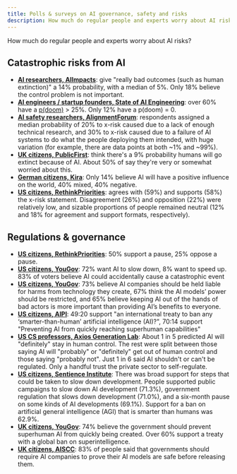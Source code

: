 ```yaml
---
title: Polls & surveys on AI governance, safety and risks
description: How much do regular people and experts worry about AI risks?
---
```


How much do regular people and experts worry about AI risks?

## Catastrophic risks from AI

- **[AI researchers, AIImpacts](https://aiimpacts.org/2022-expert-survey-on-progress-in-ai/)**: give "really bad outcomes (such as human extinction)" a 14% probability, with a median of 5%. Only 18% believe the control problem is not important.
- **[AI engineers / startup founders, State of AI Engineering](https://elemental-croissant-32a.notion.site/State-of-AI-Engineering-2023-20c09dc1767f45988ee1f479b4a84135#694f89e86f9148cb855220ec05e9c631)**: over 60% have a [p(doom)](/pdoom) > 25%. Only 12% have a p(doom) = 0.
- **[AI safety researchers, AlignmentForum](https://web.archive.org/web/20221013014859/https://www.alignmentforum.org/posts/QvwSr5LsxyDeaPK5s/existential-risk-from-ai-survey-results)**: respondents assigned a median probability of 20% to x-risk caused due to a lack of enough technical research, and 30% to x-risk caused due to a failure of AI systems to do what the people deploying them intended, with huge variation (for example, there are data points at both ~1% and ~99%).
- **[UK citizens, PublicFirst](https://publicfirst.co.uk/ai/)**: think there's a 9% probability humans will go extinct because of AI. About 50% of say they're very or somewhat worried about this.
- **[German citizens, Kira](https://www.zeit.de/digital/2023-04/ki-risiken-angst-umfrage-forschung-kira)**: Only 14% believe AI will have a positive influence on the world, 40% mixed, 40% negative.
- **[US citizens, RethinkPriorities](https://rethinkpriorities.org/publications/us-public-perception-of-cais-statement-and-the-risk-of-extinction)**: agrees with (59%) and supports (58%) the x-risk statement. Disagreement (26%) and opposition (22%) were relatively low, and sizable proportions of people remained neutral (12% and 18% for agreement and support formats, respectively).

## Regulations & governance

- [**US citizens, RethinkPriorities**](https://forum.effectivealtruism.org/posts/ConFiY9cRmg37fs2p/us-public-opinion-of-ai-policy-and-risk): 50% support a pause, 25% oppose a pause.
- [**US citizens, YouGov**](https://www.vox.com/future-perfect/2023/8/18/23836362/ai-slow-down-poll-regulation): 72% want AI to slow down, 8% want to speed up. 83% of voters believe AI could accidentally cause a catastrophic event
- [**US citizens, YouGov**](https://theaipi.org/poll-shows-voters-oppose-open-sourcing-ai-models-support-regulatory-representation-on-boards-and-say-ai-risks-outweigh-benefits-2/): 73% believe AI companies should be held liable for harms from technology they create, 67% think the AI models’ power should be restricted, and 65% believe keeping AI out of the hands of bad actors is more important than providing AI’s benefits to everyone.
- [**US citizens, AIPI**](https://www.politico.com/newsletters/digital-future-daily/2023/11/29/exclusive-what-people-actually-think-about-ai-00129147): 49:20 support "an international treaty to ban any ‘smarter-than-human’ artificial intelligence (AI)?", 70:14 support "Preventing AI from quickly reaching superhuman capabilities"
- [**US CS professors, Axios Generation Lab**](https://www.axios.com/2023/09/05/ai-regulations-expert-survey): About 1 in 5 predicted AI will "definitely" stay in human control. The rest were split between those saying AI will "probably" or "definitely" get out of human control and those saying "probably not".
Just 1 in 6 said AI shouldn't or can't be regulated. Only a handful trust the private sector to self-regulate.
- [**US citizens, Sentience Institute**](https://www.sentienceinstitute.org/aims-survey-supplement-2023): There was broad support for steps that could be taken to slow down development. People supported public campaigns to slow down AI development (71.3%), government regulation that slows down development (71.0%), and a six-month pause on some kinds of AI developments (69.1%). Support for a ban on artificial general intelligence (AGI) that is smarter than humans was 62.9%.
- [**UK citizens, YouGov**](https://inews.co.uk/news/politics/voters-deepfakes-ban-ai-intelligent-humans-2708693): 74% believe the government should prevent superhuman AI from quickly being created. Over 60% support a treaty with a global ban on superintelligence.
- [**UK citizens, AISCC**](https://aiscc.org/2023/11/01/yougov-poll-83-of-brits-demand-companies-prove-ai-systems-are-safe-before-release/): 83% of people said that governments should require AI companies to prove their AI models are safe before releasing them.
